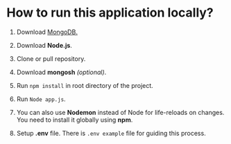 # How to run this application locally?

1. Download [MongoDB.](https://www.mongodb.com/try/download/community)

2. Download **Node.js**.

3. Clone or pull repository.

4. Download **mongosh** *(optional)*.

5. Run `npm install` in root directory of the project.

6. Run `Node app.js`.

7. You can also use **Nodemon** instead of Node for life-reloads on changes. You need to install it globally using **npm**.

8. Setup **.env** file. There is `.env example` file for guiding this process.